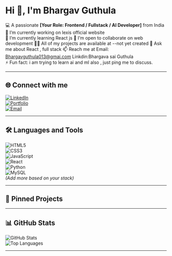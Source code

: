 
# Hi 👋, I'm Bhargav Guthula  

💻 A passionate **[Your Role: Frontend / Fullstack / AI Developer]** from India  
🔭 I’m currently working on lexis official website  
🌱 I’m currently learning React js 
🤝 I’m open to collaborate on web development
👨‍💻 All of my projects are available at --not yet created 
💬 Ask me about React , full stack 
📫 Reach me at Email: Bhargavguthula013@gmai.com Linkdin:Bhargava sai Guthula   
⚡ Fun fact: i am trying to learn ai and ml also , just ping me to discuss.

---

## 🌐 Connect with me  
[![LinkedIn](https://img.shields.io/badge/LinkedIn-%230077B5.svg?style=for-the-badge&logo=linkedin&logoColor=white)](www.linkedin.com/in/bhargava-sai-guthula-7b3132242)  
[![Portfolio](https://img.shields.io/badge/Portfolio-%2312100E.svg?style=for-the-badge&logo=firefox&logoColor=white)](your-portfolio-link)  
[![Email](https://img.shields.io/badge/Email-%23EA4335.svg?style=for-the-badge&logo=gmail&logoColor=white)](Bhargavguthula013@gmail.com)  

---

## 🛠️ Languages and Tools  
![HTML5](https://img.shields.io/badge/html5-%23E34F26.svg?style=for-the-badge&logo=html5&logoColor=white)  
![CSS3](https://img.shields.io/badge/css3-%231572B6.svg?style=for-the-badge&logo=css3&logoColor=white)  
![JavaScript](https://img.shields.io/badge/javascript-%23323330.svg?style=for-the-badge&logo=javascript&logoColor=%23F7DF1E)  
![React](https://img.shields.io/badge/react-%2320232a.svg?style=for-the-badge&logo=react&logoColor=%2361DAFB)  
![Python](https://img.shields.io/badge/python-%2314354C.svg?style=for-the-badge&logo=python&logoColor=white)  
![MySQL](https://img.shields.io/badge/mysql-%2300f.svg?style=for-the-badge&logo=mysql&logoColor=white)  
*(Add more based on your stack)*  

---

## 📌 Pinned Projects  

---

## 📊 GitHub Stats  
![GitHub Stats](https://github-readme-stats.vercel.app/api?username=yourusername&show_icons=true&theme=radical)  
![Top Languages](https://github-readme-stats.vercel.app/api/top-langs/?username=yourusername&layout=compact&theme=radical)  

---
  
